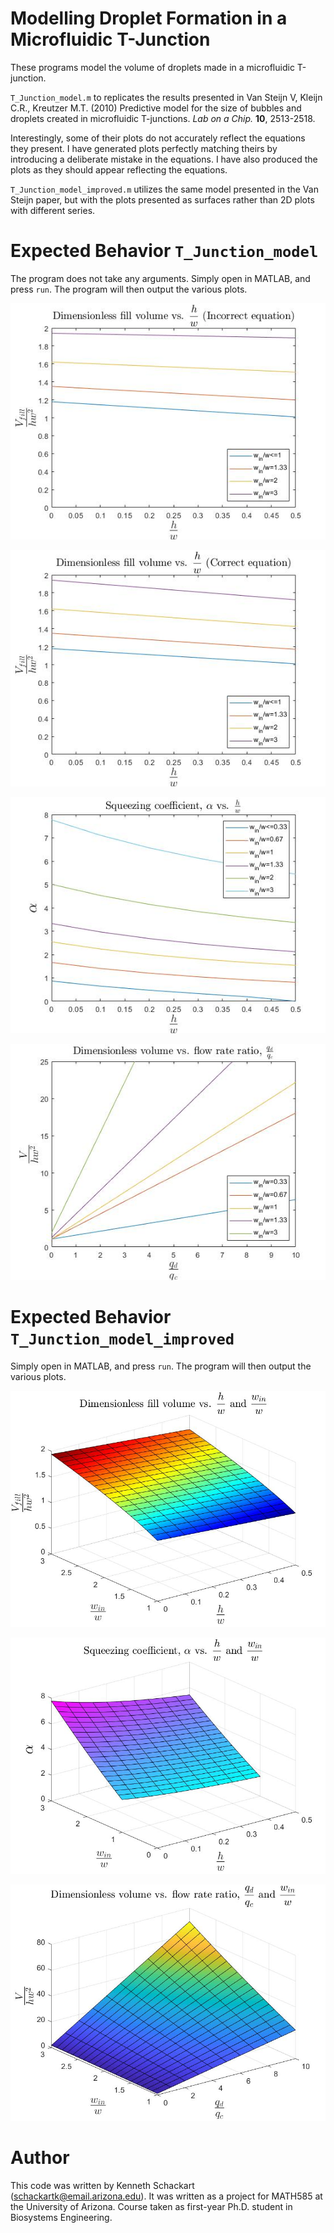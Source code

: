 # Modelling Droplet Formation in a Microfluidic T-Junction
These programs model the volume of droplets made in a microfluidic T-junction.


`T_Junction_model.m` to replicates the results presented in Van Steijn V, Kleijn C.R., Kreutzer M.T. (2010) Predictive model for the size of bubbles and droplets created in microfluidic T-junctions. *Lab on a Chip.* **10**, 2513-2518.

Interestingly, some of their plots do not accurately reflect the equations they present. I have generated plots perfectly matching theirs by introducing a deliberate mistake in the equations. I have also produced the plots as they should appear reflecting the equations.

`T_Junction_model_improved.m` utilizes the same model presented in the Van Steijn paper, but with the plots presented as surfaces rather than 2D plots with different series.

# Expected Behavior `T_Junction_model`

The program does not take any arguments. Simply open in MATLAB, and press `run`. The program will then output the various plots.

![alt text](/figures/Wrong_fill_volume.jpg)

![alt text](/figures/Right_fill_volume.jpg)

![alt text](/figures/Squeezing_coefficient.jpg)

![alt text](/figures/Dimensionless_volume.jpg)

# Expected Behavior `T_Junction_model_improved`

Simply open in MATLAB, and press `run`. The program will then output the various plots.

![alt text](/figures/Fill_vol_surface_no_bar.jpg)

![alt text](/figures/Squeezing_coefficient_no_bar.jpg)

![alt text](/figures/Volume_surface_no_bar.jpg)

# Author

This code was written by Kenneth Schackart (schackartk@email.arizona.edu). It was written as a project for MATH585 at the University of Arizona. Course taken as first-year Ph.D. student in Biosystems Engineering.
